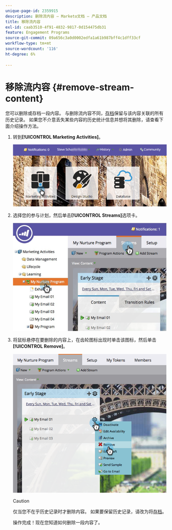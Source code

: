 ```yaml
---
unique-page-id: 2359915
description: 删除流内容 — Marketo文档 — 产品文档
title: 移除流内容
exl-id: caab3510-4f91-4832-9817-0d154475db31
feature: Engagement Programs
source-git-commit: 09a656c3a0d0002edfa1a61b987bff4c1dff33cf
workflow-type: tm+mt
source-wordcount: '116'
ht-degree: 6%

---
```


# 移除流内容 {#remove-stream-content}

您可以删除或存档一段内容。 与删除流内容不同，[存档](/help/marketo/product-docs/email-marketing/drip-nurturing/using-stream-content/archive-and-unarchive-stream-content.md)保留与该内容关联的所有历史记录。 如果您不介意丢失某些内容的历史统计信息并想将其删除，请查看下面介绍操作方法。

1. 转到&#x200B;**[!UICONTROL Marketing Activities]**。

   ![](assets/login-marketing-activities-1.png)

1. 选择您的参与计划，然后单击&#x200B;**[!UICONTROL Streams]**&#x200B;选项卡。

   ![](assets/cloneasteam-3.jpg)

1. 将鼠标悬停在要删除的内容上，在齿轮图标出现时单击该图标，然后单击&#x200B;**[!UICONTROL Remove]**。

   ![](assets/image2014-9-15-17-3a38-3a15.png)

   >[!CAUTION]
   >
   >仅当您不在乎历史记录时才删除内容。 如果要保留历史记录，请改为将[存档](/help/marketo/product-docs/email-marketing/drip-nurturing/using-stream-content/archive-and-unarchive-stream-content.md)。

   操作完成！现在您知道如何删除一段内容了。
